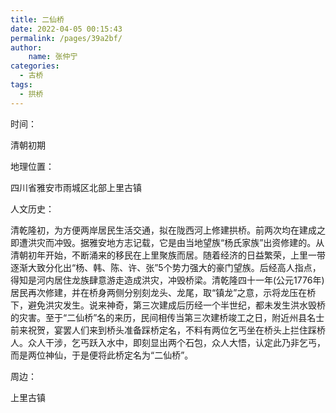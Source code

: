 ```yaml
---
title: 二仙桥
date: 2022-04-05 00:15:43
permalink: /pages/39a2bf/
author:
    name: 张仲宁
categories:
  - 古桥
tags:
  - 拱桥 
---
```

时间：

清朝初期

地理位置：

四川省雅安市雨城区北部上里古镇

人文历史：

清乾隆初，为方便两岸居民生活交通，拟在陇西河上修建拱桥。前两次均在建成之即遭洪灾而冲毁。据雅安地方志记载，它是由当地望族“杨氏家族”出资修建的。从清朝初年开始，不断涌来的移民在上里聚族而居。随着经济的日益繁荣，上里一带逐渐大致分化出“杨、韩、陈、许、张”5个势力强大的豪门望族。后经高人指点，得知是河内居住龙族肆意游走造成洪灾，冲毁桥梁。清乾隆四十一年(公元1776年)居民再次修建，并在桥身两侧分别刻龙头、龙尾，取“镇龙”之意，示将龙压在桥下，避免洪灾发生。说来神奇，第三次建成后历经一个半世纪，都未发生洪水毁桥的灾害。至于“二仙桥”名的来历，民间相传当第三次建桥竣工之日，附近州县名士前来祝贺，宴罢人们来到桥头准备踩桥定名，不料有两位乞丐坐在桥头上拦住踩桥人。众人干涉，乞丐跃入水中，即刻显出两个石包，众人大悟，认定此乃非乞丐，而是两位神仙，于是便将此桥定名为“二仙桥”。

周边：

上里古镇
